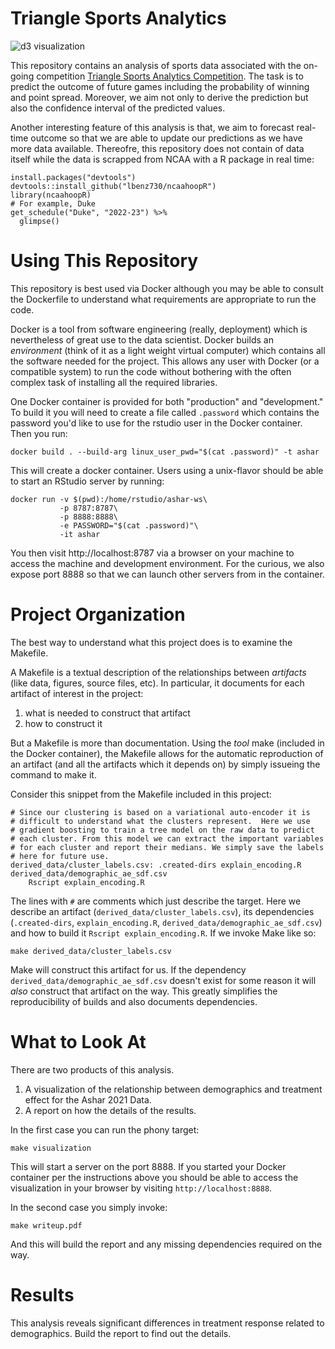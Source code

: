 Triangle Sports Analytics
========================================================

![d3 visualization](./static-figures/d3-vis.png)

This repository contains an analysis of sports data associated
with the on-going competition [Triangle Sports Analytics Competition](https://triangle-sports.github.io/). 
The task is to predict the outcome of future games including the probability of winning and point spread. 
Moreover, we aim not only to derive the prediction but also the confidence interval of the predicted values. 

Another interesting feature of this analysis is that, we aim to forecast real-time outcome so that we are able to update our predictions as 
we have more data available. Thereofre, this repository does not contain of data itself while the data is scrapped from NCAA with a 
R package in real time:

```{R}
install.packages("devtools")
devtools::install_github("lbenz730/ncaahoopR")
library(ncaahoopR)
# For example, Duke
get_schedule("Duke", "2022-23") %>%
  glimpse()
```

Using This Repository
=====================

This repository is best used via Docker although you may be able to
consult the Dockerfile to understand what requirements are appropriate
to run the code.

Docker is a tool from software engineering (really, deployment) which
is nevertheless of great use to the data scientist. Docker builds an
_environment_ (think of it as a light weight virtual computer) which
contains all the software needed for the project. This allows any user
with Docker (or a compatible system) to run the code without bothering
with the often complex task of installing all the required libraries.

One Docker container is provided for both "production" and
"development." To build it you will need to create a file called
`.password` which contains the password you'd like to use for the
rstudio user in the Docker container. Then you run:

```
docker build . --build-arg linux_user_pwd="$(cat .password)" -t ashar
```

This will create a docker container. Users using a unix-flavor should
be able to start an RStudio server by running:

```
docker run -v $(pwd):/home/rstudio/ashar-ws\
           -p 8787:8787\
           -p 8888:8888\
           -e PASSWORD="$(cat .password)"\
           -it ashar
```

You then visit http://localhost:8787 via a browser on your machine to
access the machine and development environment. For the curious, we
also expose port 8888 so that we can launch other servers from in the
container.

Project Organization
====================

The best way to understand what this project does is to examine the
Makefile.

A Makefile is a textual description of the relationships between
_artifacts_ (like data, figures, source files, etc). In particular, it
documents for each artifact of interest in the project:

1. what is needed to construct that artifact
2. how to construct it

But a Makefile is more than documentation. Using the _tool_ make
(included in the Docker container), the Makefile allows for the
automatic reproduction of an artifact (and all the artifacts which it
depends on) by simply issueing the command to make it.

Consider this snippet from the Makefile included in this project:

```
# Since our clustering is based on a variational auto-encoder it is
# difficult to understand what the clusters represent.  Here we use
# gradient boosting to train a tree model on the raw data to predict
# each cluster. From this model we can extract the important variables
# for each cluster and report their medians. We simply save the labels
# here for future use.
derived_data/cluster_labels.csv: .created-dirs explain_encoding.R derived_data/demographic_ae_sdf.csv
	Rscript explain_encoding.R
```

The lines with `#` are comments which just describe the target. Here
we describe an artifact (`derived_data/cluster_labels.csv`), its
dependencies (`.created-dirs`, `explain_encoding.R`,
`derived_data/demographic_ae_sdf.csv`) and how to build it `Rscript
explain_encoding.R`. If we invoke Make like so:

```
make derived_data/cluster_labels.csv
```

Make will construct this artifact for us. If the dependency
`derived_data/demographic_ae_sdf.csv` doesn't exist for some reason it
will _also_ construct that artifact on the way. This greatly
simplifies the reproducibility of builds and also documents
dependencies.

What to Look At
===============

There are two products of this analysis.

1. A visualization of the relationship between demographics and
   treatment effect for the Ashar 2021 Data.
2. A report on how the details of the results.

In the first case you can run the phony target:

```
make visualization
```

This will start a server on the port 8888. If you started your Docker
container per the instructions above you should be able to access the
visualization in your browser by visiting `http://localhost:8888`.

In the second case you simply invoke:

```
make writeup.pdf
```

And this will build the report and any missing dependencies required
on the way.

Results
=======

This analysis reveals significant differences in treatment response
related to demographics. Build the report to find out the details.

